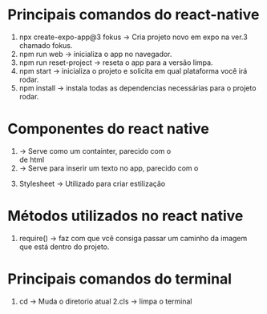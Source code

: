 # Principais comandos do react-native
1. npx create-expo-app@3 fokus -> Cria projeto novo em expo na ver.3 chamado fokus.
2. npm run web -> inicializa o app no navegador.
3. npm run reset-project -> reseta o app para a versão limpa.
4. npm start -> inicializa o projeto e solicita em qual plataforma você irá rodar.
5. npm install -> instala todas as dependencias necessárias para o projeto rodar.

# Componentes do react native
1. <View> -> Serve como um containter, parecido com o <div> de html
2. <Text> -> Serve para inserir um texto no app, parecido com o <p>
3. Stylesheet -> Utilizado para criar estilização

# Métodos utilizados no react native
1. require() -> faz com que vcê consiga passar um caminho da imagem que está dentro do projeto.


# Principais comandos do terminal
1. cd -> Muda o diretorio atual
2.cls -> limpa o terminal